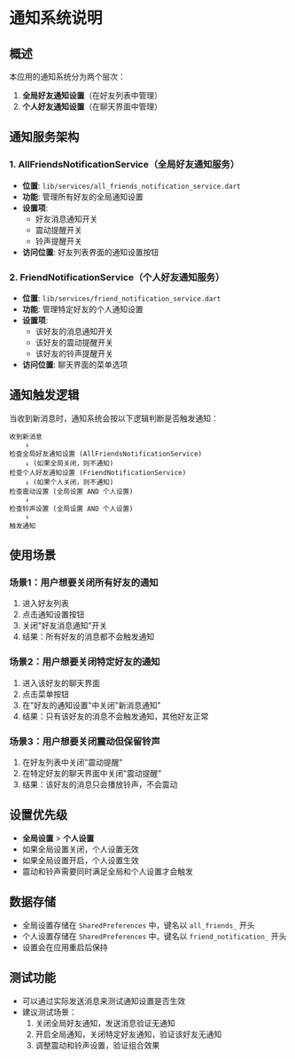 # 通知系统说明

## 概述

本应用的通知系统分为两个层次：

1. **全局好友通知设置**（在好友列表中管理）
2. **个人好友通知设置**（在聊天界面中管理）

## 通知服务架构

### 1. AllFriendsNotificationService（全局好友通知服务）
- **位置**: `lib/services/all_friends_notification_service.dart`
- **功能**: 管理所有好友的全局通知设置
- **设置项**:
  - 好友消息通知开关
  - 震动提醒开关
  - 铃声提醒开关
- **访问位置**: 好友列表界面的通知设置按钮

### 2. FriendNotificationService（个人好友通知服务）
- **位置**: `lib/services/friend_notification_service.dart`
- **功能**: 管理特定好友的个人通知设置
- **设置项**:
  - 该好友的消息通知开关
  - 该好友的震动提醒开关
  - 该好友的铃声提醒开关
- **访问位置**: 聊天界面的菜单选项



## 通知触发逻辑

当收到新消息时，通知系统会按以下逻辑判断是否触发通知：

```
收到新消息
    ↓
检查全局好友通知设置 (AllFriendsNotificationService)
    ↓ (如果全局关闭，则不通知)
检查个人好友通知设置 (FriendNotificationService)
    ↓ (如果个人关闭，则不通知)
检查震动设置 (全局设置 AND 个人设置)
    ↓
检查铃声设置 (全局设置 AND 个人设置)
    ↓
触发通知
```

## 使用场景

### 场景1：用户想要关闭所有好友的通知
1. 进入好友列表
2. 点击通知设置按钮
3. 关闭"好友消息通知"开关
4. 结果：所有好友的消息都不会触发通知

### 场景2：用户想要关闭特定好友的通知
1. 进入该好友的聊天界面
2. 点击菜单按钮
3. 在"好友的通知设置"中关闭"新消息通知"
4. 结果：只有该好友的消息不会触发通知，其他好友正常

### 场景3：用户想要关闭震动但保留铃声
1. 在好友列表中关闭"震动提醒"
2. 在特定好友的聊天界面中关闭"震动提醒"
3. 结果：该好友的消息只会播放铃声，不会震动

## 设置优先级

- **全局设置** > **个人设置**
- 如果全局设置关闭，个人设置无效
- 如果全局设置开启，个人设置生效
- 震动和铃声需要同时满足全局和个人设置才会触发

## 数据存储

- 全局设置存储在 `SharedPreferences` 中，键名以 `all_friends_` 开头
- 个人设置存储在 `SharedPreferences` 中，键名以 `friend_notification_` 开头
- 设置会在应用重启后保持

## 测试功能

- 可以通过实际发送消息来测试通知设置是否生效
- 建议测试场景：
  1. 关闭全局好友通知，发送消息验证无通知
  2. 开启全局通知，关闭特定好友通知，验证该好友无通知
  3. 调整震动和铃声设置，验证组合效果 
